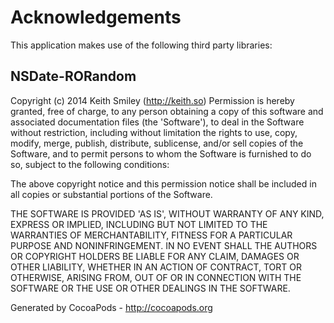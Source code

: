 # Acknowledgements
This application makes use of the following third party libraries:

## NSDate-RORandom

Copyright (c) 2014 Keith Smiley (http://keith.so)
Permission is
  hereby granted, free of charge, to any person obtaining a copy of this
  software and associated documentation files (the 'Software'), to deal in the
  Software without restriction, including without limitation the rights to use,
    copy, modify, merge, publish, distribute, sublicense, and/or sell copies of
  the Software, and to permit persons to whom the Software is furnished to do
    so, subject to the following conditions:

The above copyright notice and
      this permission notice shall be included in all copies or substantial
    portions of the Software.

THE SOFTWARE IS PROVIDED 'AS IS', WITHOUT
    WARRANTY OF ANY KIND, EXPRESS OR IMPLIED, INCLUDING BUT NOT LIMITED TO THE
    WARRANTIES OF MERCHANTABILITY, FITNESS FOR A PARTICULAR PURPOSE AND
    NONINFRINGEMENT. IN NO EVENT SHALL THE AUTHORS OR COPYRIGHT HOLDERS BE
    LIABLE FOR ANY CLAIM, DAMAGES OR OTHER LIABILITY, WHETHER IN AN ACTION OF
    CONTRACT, TORT OR OTHERWISE, ARISING FROM, OUT OF OR IN CONNECTION WITH THE
    SOFTWARE OR THE USE OR OTHER DEALINGS IN THE SOFTWARE.

Generated by CocoaPods - http://cocoapods.org
